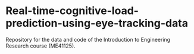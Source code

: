 # Real-time-cognitive-load-prediction-using-eye-tracking-data
Repository for the data and code of the Introduction to Engineering Research course (ME41125).
